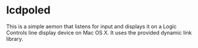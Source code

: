 lcdpoled
========

This is a simple aemon that listens for input and displays it on a Logic Controls
line display device on Mac OS X. It uses the provided dynamic link library.
